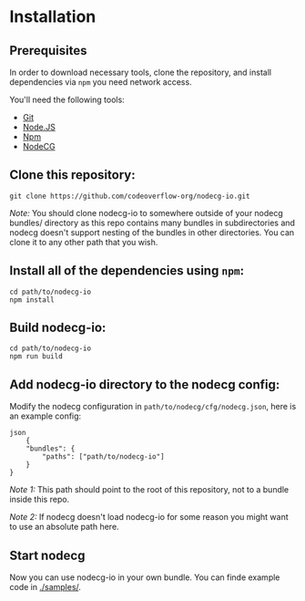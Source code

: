 # Installation

## Prerequisites

In order to download necessary tools, clone the repository, and install dependencies via `npm` you need network access.

You'll need the following tools:

- [Git](https://git-scm.com)
- [Node.JS](https://nodejs.org/en/)
- [Npm](https://www.npmjs.com/get-npm)
- [NodeCG](https://nodecg.com/)



## Clone this repository:
```
git clone https://github.com/codeoverflow-org/nodecg-io.git
```

*Note:* You should clone nodecg-io to somewhere outside of your nodecg bundles/ directory as this repo contains many bundles in subdirectories and nodecg doesn't support nesting of the bundles in other directories. You can clone it to any other path that you wish.


## Install all of the dependencies using `npm`:

```
cd path/to/nodecg-io
npm install
```

## Build nodecg-io: 
```
cd path/to/nodecg-io 
npm run build
```

## Add nodecg-io directory to the nodecg config:

Modify the nodecg configuration in `path/to/nodecg/cfg/nodecg.json`, here is an example config:
```
json
    {
    "bundles": {
        "paths": ["path/to/nodecg-io"]
    }
}  
```
*Note 1:* This path should point to the root of this repository, not to a bundle inside this repo.
   
*Note 2:* If nodecg doesn't load nodecg-io for some reason you might want to use an absolute path here.

## Start nodecg
Now you can use nodecg-io in your own bundle. You can finde example code in [./samples/](https://github.com/codeoverflow-org/nodecg-io/tree/master/samples/).

